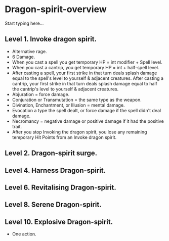 # Dragon-spirit-overview

Start typing here...

## Level 1. Invoke dragon spirit.

- Alternative rage.
- 6 Damage.
- When you cast a spell you get temporary HP = int modifier + Spell level.
- When you cast a cantrip, you get temporary HP = int + half-spell level.
- After casting a spell, your first strike in that turn deals splash damage equal to the spell's level to yourself & 
  adjacent creatures.
  After casting a cantrip, your first strike in that turn deals splash damage equal to half the cantrip's level to 
  yourself & adjacent creatures.
- Abjuration = force damage.
- Conjuration or Transmutation = the same type as the weapon. 
- Divination, Enchantment, or Illusion = mental damage.
- Evocation a type the spell dealt, or force damage if the spell didn't deal damage. 
- Necromancy = negative damage or positive damage if it had the positive trait. 
- After you stop Invoking the dragon spirit, you lose any remaining temporary Hit Points from an Invoke dragon spirit.

## Level 2. Dragon-spirit surge.

## Level 4. Harness Dragon-spirit.

## Level 6. Revitalising Dragon-spirit.

## Level 8. Serene Dragon-spirit.

## Level 10. Explosive Dragon-spirit.

- One action.
